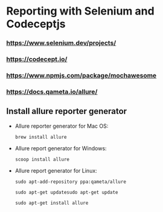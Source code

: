 # Reporting with Selenium and Codeceptjs

### https://www.selenium.dev/projects/
### https://codecept.io/
### https://www.npmjs.com/package/mochawesome
### https://docs.qameta.io/allure/

## Install allure reporter generator
 - Allure reporter generator for Mac OS:

    `brew install allure`

 - Allure report generator for Windows: 

    `scoop install allure`

 - Allure report generator for Linux:

    `sudo apt-add-repository ppa:qameta/allure`

    `sudo apt-get updatesudo apt-get update `

    `sudo apt-get install allure`